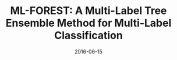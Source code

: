 ---
title: "ML-FOREST: A Multi-Label Tree Ensemble Method for Multi-Label Classification "
collection: journals
permalink: /publication/ML
date: 2016-06-15
venue: "IEEE Trans. Knowl. Data Eng. 28(10): 2665-2680 "
city: 
state: ""
thumbnail: "ML.png"
teaser : 
authors: "Qingyao Wu, Mingkui Tan, Hengjie Song, Jian Chen, Michael K. Ng"
bibtex: ML.txt
uri: ML.pdf
arxiv: 
project: 
source:
poster: 
data:
---